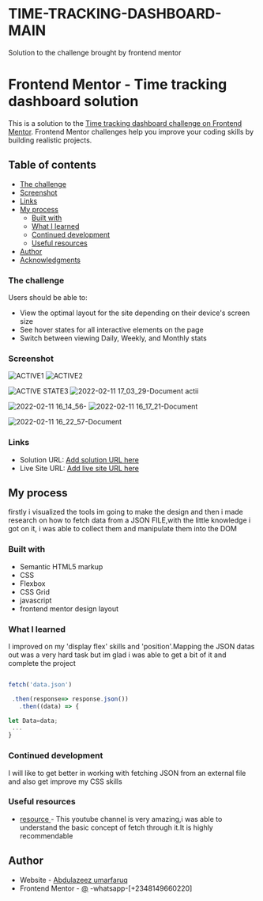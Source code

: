 # TIME-TRACKING-DASHBOARD-MAIN
Solution to the challenge  brought by frontend mentor

# Frontend Mentor - Time tracking dashboard solution

This is a solution to the [Time tracking dashboard challenge on Frontend Mentor](https://www.frontendmentor.io/challenges/time-tracking-dashboard-UIQ7167Jw). Frontend Mentor challenges help you improve your coding skills by building realistic projects.

## Table of contents

- [The challenge](#the-challenge)
- [Screenshot](#screenshot)
- [Links](#links)
- [My process](#my-process)
  - [Built with](#built-with)
  - [What I learned](#what-i-learned)
  - [Continued development](#continued-development)
  - [Useful resources](#useful-resources)
- [Author](#author)
- [Acknowledgments](#acknowledgments)

### The challenge

Users should be able to:

- View the optimal layout for the site depending on their device's screen size
- See hover states for all interactive elements on the page
- Switch between viewing Daily, Weekly, and Monthly stats

### Screenshot
![ACTIVE1](https://user-images.githubusercontent.com/89865808/153630687-1d73c0c7-0802-4e01-9b7f-3b551b74b6bd.PNG)
![ACTIVE2](https://user-images.githubusercontent.com/89865808/153630702-e6e42340-d0bd-4bef-a155-d2d695a5c60e.PNG)

![ACTIVE STATE3](https://user-images.githubusercontent.com/89865808/153630639-34d339fa-180f-4d32-94b0-d0968c360ea1.PNG)
![2022-02-11 17_03_29-Document actii](https://user-images.githubusercontent.com/89865808/153630648-b3dd6220-c750-45b0-9906-679c83a85e3b.png)


![2022-02-11 16_14_56-](https://user-images.githubusercontent.com/89865808/153625287-7cfae84b-285e-4a99-9d62-1e6c3dd03a25.png)
![2022-02-11 16_17_21-Document](https://user-images.githubusercontent.com/89865808/153625291-97f2021a-0ff2-401f-9ee2-190b3dfa7905.png)

![2022-02-11 16_22_57-Document](https://user-images.githubusercontent.com/89865808/153625398-8742e779-d390-4330-9480-1ecc68babf1a.png)




### Links

- Solution URL: [Add solution URL here](https://your-solution-url.com)
- Live Site URL: [Add live site URL here](https://your-live-site-url.com)

## My process

 firstly i visualized the tools im going to make the design and then i made research on how to fetch data from a JSON FILE,with the little knowledge i got on it, i was able to collect them and manipulate them into the DOM

### Built with

- Semantic HTML5 markup
- CSS
- Flexbox
- CSS Grid
- javascript
- frontend mentor design layout

### What I learned

I improved on my 'display flex' skills and 'position'.Mapping the JSON datas out was a very hard task but im glad i was able to get a bit of it and complete the project

```js

fetch('data.json')

 .then(response=> response.json())
   .then((data) => {

let Data=data;
 ...
}
```

### Continued development

I will like to get better in working with fetching JSON from an external file and also get improve my CSS skills

### Useful resources

- [resource ](youtu.be/cuEtnrl9-H0)-
  This youtube channel is very amazing,i was able to understand the basic concept of fetch through it.It is highly recommendable

## Author

- Website - [Abdulazeez umarfaruq](https://github.com/Simplyauf)
- Frontend Mentor - [@](https://www.frontendmentor.io/profile/Simplyauf)
  -whatsapp-[+2348149660220]
